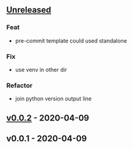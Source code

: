 <a name="unreleased"></a>
## [Unreleased]

### Feat
- pre-commit template could used standalone

### Fix
- use venv in other dir

### Refactor
- join python version output line


<a name="v0.0.2"></a>
## [v0.0.2] - 2020-04-09

<a name="v0.0.1"></a>
## v0.0.1 - 2020-04-09

[Unreleased]: https://github.com/Trim21/azure-pipeline-templates/compare/v0.0.2...HEAD
[v0.0.2]: https://github.com/Trim21/azure-pipeline-templates/compare/v0.0.1...v0.0.2
